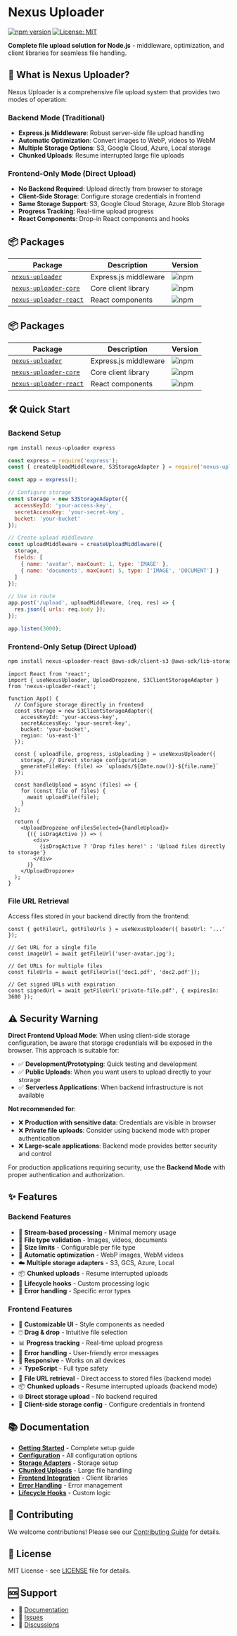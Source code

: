 # Nexus Uploader

[![npm version](https://img.shields.io/npm/v/nexus-uploader.svg)](https://www.npmjs.com/package/nexus-uploader)
[![License: MIT](https://img.shields.io/badge/License-MIT-yellow.svg)](https://opensource.org/licenses/MIT)

**Complete file upload solution for Node.js** - middleware, optimization, and client libraries for seamless file handling.

## 🚀 What is Nexus Uploader?

Nexus Uploader is a comprehensive file upload system that provides two modes of operation:

### Backend Mode (Traditional)
- **Express.js Middleware**: Robust server-side file upload handling
- **Automatic Optimization**: Convert images to WebP, videos to WebM
- **Multiple Storage Options**: S3, Google Cloud, Azure, Local storage
- **Chunked Uploads**: Resume interrupted large file uploads

### Frontend-Only Mode (Direct Upload)
- **No Backend Required**: Upload directly from browser to storage
- **Client-Side Storage**: Configure storage credentials in frontend
- **Same Storage Support**: S3, Google Cloud Storage, Azure Blob Storage
- **Progress Tracking**: Real-time upload progress
- **React Components**: Drop-in React components and hooks

## 📦 Packages

| Package | Description | Version |
|---------|-------------|---------|
| [`nexus-uploader`](https://www.npmjs.com/package/nexus-uploader) | Express.js middleware | ![npm](https://img.shields.io/npm/v/nexus-uploader.svg) |
| [`nexus-uploader-core`](https://www.npmjs.com/package/nexus-uploader-core) | Core client library | ![npm](https://img.shields.io/npm/v/nexus-uploader-core.svg) |
| [`nexus-uploader-react`](https://www.npmjs.com/package/nexus-uploader-react) | React components | ![npm](https://img.shields.io/npm/v/nexus-uploader-react.svg) |

## 📦 Packages

| Package | Description | Version |
|---------|-------------|---------|
| [`nexus-uploader`](https://www.npmjs.com/package/nexus-uploader) | Express.js middleware | ![npm](https://img.shields.io/npm/v/nexus-uploader.svg) |
| [`nexus-uploader-core`](https://www.npmjs.com/package/nexus-uploader-core) | Core client library | ![npm](https://img.shields.io/npm/v/nexus-uploader-core.svg) |
| [`nexus-uploader-react`](https://www.npmjs.com/package/nexus-uploader-react) | React components | ![npm](https://img.shields.io/npm/v/nexus-uploader-react.svg) |

## 🛠️ Quick Start

### Backend Setup

```bash
npm install nexus-uploader express
```

```javascript
const express = require('express');
const { createUploadMiddleware, S3StorageAdapter } = require('nexus-uploader');

const app = express();

// Configure storage
const storage = new S3StorageAdapter({
  accessKeyId: 'your-access-key',
  secretAccessKey: 'your-secret-key',
  bucket: 'your-bucket'
});

// Create upload middleware
const uploadMiddleware = createUploadMiddleware({
  storage,
  fields: [
    { name: 'avatar', maxCount: 1, type: 'IMAGE' },
    { name: 'documents', maxCount: 5, type: ['IMAGE', 'DOCUMENT'] }
  ]
});

// Use in route
app.post('/upload', uploadMiddleware, (req, res) => {
  res.json({ urls: req.body });
});

app.listen(3000);
```

### Frontend-Only Setup (Direct Upload)

```bash
npm install nexus-uploader-react @aws-sdk/client-s3 @aws-sdk/lib-storage
```

```tsx
import React from 'react';
import { useNexusUploader, UploadDropzone, S3ClientStorageAdapter } from 'nexus-uploader-react';

function App() {
  // Configure storage directly in frontend
  const storage = new S3ClientStorageAdapter({
    accessKeyId: 'your-access-key',
    secretAccessKey: 'your-secret-key',
    bucket: 'your-bucket',
    region: 'us-east-1'
  });

  const { uploadFile, progress, isUploading } = useNexusUploader({
    storage, // Direct storage configuration
    generateFileKey: (file) => `uploads/${Date.now()}-${file.name}`
  });

  const handleUpload = async (files) => {
    for (const file of files) {
      await uploadFile(file);
    }
  };

  return (
    <UploadDropzone onFilesSelected={handleUpload}>
      {({ isDragActive }) => (
        <div>
          {isDragActive ? 'Drop files here!' : 'Upload files directly to storage'}
        </div>
      )}
    </UploadDropzone>
  );
}
```

### File URL Retrieval

Access files stored in your backend directly from the frontend:

```tsx
const { getFileUrl, getFileUrls } = useNexusUploader({ baseUrl: '...' });

// Get URL for a single file
const imageUrl = await getFileUrl('user-avatar.jpg');

// Get URLs for multiple files
const fileUrls = await getFileUrls(['doc1.pdf', 'doc2.pdf']);

// Get signed URLs with expiration
const signedUrl = await getFileUrl('private-file.pdf', { expiresIn: 3600 });
```

## ⚠️ Security Warning

**Direct Frontend Upload Mode**: When using client-side storage configuration, be aware that storage credentials will be exposed in the browser. This approach is suitable for:

- ✅ **Development/Prototyping**: Quick testing and development
- ✅ **Public Uploads**: When you want users to upload directly to your storage
- ✅ **Serverless Applications**: When backend infrastructure is not available

**Not recommended for**:
- ❌ **Production with sensitive data**: Credentials are visible in browser
- ❌ **Private file uploads**: Consider using backend mode with proper authentication
- ❌ **Large-scale applications**: Backend mode provides better security and control

For production applications requiring security, use the **Backend Mode** with proper authentication and authorization.

## ✨ Features

### Backend Features
- 🔄 **Stream-based processing** - Minimal memory usage
- 🎯 **File type validation** - Images, videos, documents
- 📏 **Size limits** - Configurable per file type
- 🔄 **Automatic optimization** - WebP images, WebM videos
- ☁️ **Multiple storage adapters** - S3, GCS, Azure, Local
- 📦 **Chunked uploads** - Resume interrupted uploads
- 🎣 **Lifecycle hooks** - Custom processing logic
- 🚨 **Error handling** - Specific error types

### Frontend Features
- 🎨 **Customizable UI** - Style components as needed
- 🖱️ **Drag & drop** - Intuitive file selection
- 📊 **Progress tracking** - Real-time upload progress
- 🚨 **Error handling** - User-friendly error messages
- 📱 **Responsive** - Works on all devices
- ⚡ **TypeScript** - Full type safety
- 🔗 **File URL retrieval** - Direct access to stored files (backend mode)
- 📦 **Chunked uploads** - Resume interrupted uploads (backend mode)
- 🌐 **Direct storage upload** - No backend required
- 🔐 **Client-side storage config** - Configure credentials in frontend

## 📚 Documentation

- **[Getting Started](./docs/getting-started.md)** - Complete setup guide
- **[Configuration](./docs/configuration.md)** - All configuration options
- **[Storage Adapters](./docs/storage-adapters.md)** - Storage setup
- **[Chunked Uploads](./docs/chunked-uploads.md)** - Large file handling
- **[Frontend Integration](./docs/frontend-integration.md)** - Client libraries
- **[Error Handling](./docs/error-handling.md)** - Error management
- **[Lifecycle Hooks](./docs/lifecycle-hooks.md)** - Custom logic

## 🤝 Contributing

We welcome contributions! Please see our [Contributing Guide](CONTRIBUTING.md) for details.

## 📄 License

MIT License - see [LICENSE](LICENSE) file for details.

## 🆘 Support

- 📖 [Documentation](./docs/)
- 🐛 [Issues](https://github.com/mdmitulhossen/nexus-uploader/issues)
- 💬 [Discussions](https://github.com/mdmitulhossen/nexus-uploader/discussions)
